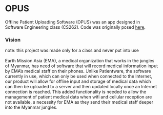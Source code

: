 # OPUS
Offline Patient Uploading Software (OPUS) was an app designed in Software Engineering class (CS262).  Code was originally posed [here](https://github.com/calvin-cs262-fall2021-teamE).  

### Vision 
note: this project was made only for a class and never put into use <br/> <br/>
Earth Mission Asia (EMA), a medical organization that works in the jungles of Myanmar, has need of software that will record medical information input by EMA’s medical staff on their phones. Unlike Patientware, the software currently in use, which can only be used when connected to the Internet, our product will allow for offline input and storage of medical data which can then be uploaded to a server and then updated locally once an Internet connection is reached. This added functionality is needed to allow the management of patient medical data when wifi and cellular reception are not available, a necessity for EMA as they send their medical staff deeper into the Myanmar jungles.
